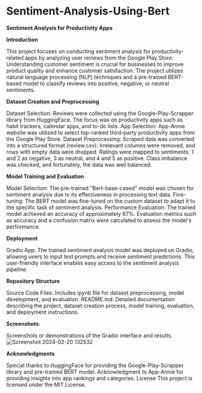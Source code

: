# Sentiment-Analysis-Using-Bert

**Sentiment Analysis for Productivity Apps**

**Introduction**

This project focuses on conducting sentiment analysis for productivity-related apps by analyzing user reviews from the Google Play Store. Understanding customer sentiment is crucial for businesses to improve product quality and enhance customer satisfaction. The project utilizes natural language processing (NLP) techniques and a pre-trained BERT-based model to classify reviews into positive, negative, or neutral sentiments.

**Dataset Creation and Preprocessing**

Dataset Selection: Reviews were collected using the Google-Play-Scrapper library from HuggingFace. The focus was on productivity apps such as habit trackers, calendar apps, and to-do lists.
App Selection: App-Annie website was utilized to select top-ranked third-party productivity apps from the Google Play Store.
Dataset Preprocessing: Scraped data was converted into a structured format (review.csv). Irrelevant columns were removed, and rows with empty data were dropped. Ratings were mapped to sentiments: 1 and 2 as negative, 3 as neutral, and 4 and 5 as positive. Class imbalance was checked, and fortunately, the data was well balanced.

**Model Training and Evaluation**

Model Selection: The pre-trained "Bert-base-cased" model was chosen for sentiment analysis due to its effectiveness in processing text data.
Fine-tuning: The BERT model was fine-tuned on the custom dataset to adapt it to the specific task of sentiment analysis.
Performance Evaluation: The trained model achieved an accuracy of approximately 87%. Evaluation metrics such as accuracy and a confusion matrix were calculated to assess the model's performance.

**Deployment**

Gradio App: The trained sentiment analysis model was deployed on Gradio, allowing users to input text prompts and receive sentiment predictions. This user-friendly interface enables easy access to the sentiment analysis pipeline.

**Repository Structure**

Source Code Files: Includes ipynb file for dataset preprocessing, model development, and evaluation.
README.md: Detailed documentation describing the project, dataset creation process, model training, evaluation, and deployment instructions.

**Screenshots**: 

Screenshots or demonstrations of the Gradio interface and results.
![Screenshot 2024-02-20 132532](https://github.com/Arpit-Avasarmol/Sentiment-Analysis-Using-Bert/assets/88440241/f5110b8c-f7ae-4e4e-8388-cfef976ff5af)


**Acknowledgments**

Special thanks to HuggingFace for providing the Google-Play-Scrapper library and pre-trained BERT model.
Acknowledgment to App-Annie for providing insights into app rankings and categories.
License
This project is licensed under the MIT License.


